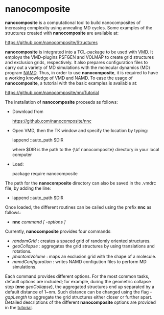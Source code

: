# nanocomposite


**nanocomposite**  is a computational tool to build nanocomposites of increasing complexity using annealing MD cycles.  Some examples of the structures created with **nanocomposite** are available at:

https://github.com/nanocomposite/Structures


**nanocomposite**  is integrated into a TCL-package to be used with [VMD](https://www.ks.uiuc.edu/Research/vmd/).   It employs the VMD-plugins PSFGEN and VOLMAP to create grid structures and exclusion grids, respectively.  It also prepares configuration files to carry out a variety of MD simulations with the molecular dynamics (MD) program [NAMD](https://www.ks.uiuc.edu/Research/namd/).  Thus, in order to use **nanocomposite**, it is required to have a working knowledge of VMD and NAMD.  To ease the usage of **nanocomposite**, a tutorial with the basic examples is available at:

https://github.com/nanocomposite/nncTutorial


The installation of **nanocomposite** proceeds as follows:

* Download from

  https://github.com/nanocomposite/nnc
   
* Open VMD, then the TK window and specify the location by typing:

  lappend ::auto_path $DIR

  where \$DIR is the path to the {\bf nanocomposite} directory in your local computer

* Load:

   package require nanocomposite



The path for the **nanocomposite** directory can also be saved in the .vmdrc file,  by adding the line:

* lappend ::auto_path $DIR


Once loaded, the different routines can be called using the prefix **nnc** as follows:

* **nnc** *command [ -options ]*


Currently, **nanocomposite** provides four commands:

* *randomGrid* : creates a spaced grid of randomly oriented structures.
* *geoCollapse* : aggregates the grid structures by using translations and rotations.
* *phantomVolume* : maps an exclusion grid with the shape of a molecule.
* *namdConfiguration* : writes NAMD configution files to perform MD simulations.

Each command provides different options.  For the most common tasks, default options are included; for example, during the geometric collapse step (**nnc** *geoCollapse*), the aggregated structures end up separated by a default distance of 1~nm.    Such distance can be changed using the flag *-gapLength* to aggregate the grid structures either closer or further apart.  Detailed descriptions of the different **nanocomposite** options are provided in the [tutorial](https://github.com/nanocomposite/nncTutorial).

